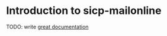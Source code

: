 # Introduction to sicp-mailonline

TODO: write [great documentation](http://jacobian.org/writing/what-to-write/)
